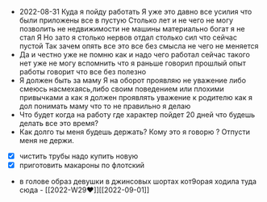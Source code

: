 -  2022-08-31
Куда я пойду работать Я уже  это давно все усилия что были приложены все в пустую  Столько лет и не чего не могу позволить не недвижимости не машины материально богат я не стал  Я Но зато я столько нервов отдал столько сил что сейчас пустой Так зачем опять все это все без смысла не чего не меняется
- Да и честно уже не помню как и надо чего работал сейчас такого нет уже не могу вспомнить что я раньше говорил прошлый опыт работы говорит что все без полезно
- Я должен быть за маму Я на оборот проявляю не уважение либо смеюсь насмехаясь,либо своим поведением или плохими привычками а как я должен проявлять уважение к родителю как я дол понимать маму что то не правильно я делаю 
 - Что будет когда на работу где характер пойдет 20 дней что будешь делать все это время?
- Как долго ты меня будешь держать? Кому это я говорю ? Отпусти меня не держи. 
- [x] чистить трубы
 надо купить новую 
- [x] приготовить макароны  по флотский 
- в голове образ девушки в джинсовых шортах кот9орая ходила туда сюда - [[2022-W29♥️]][[2022-09-01]]
